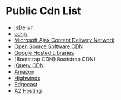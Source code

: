 Public Cdn List
=============

* [jsDelivr](http://www.jsdelivr.com/)
* [cdnjs](http://cdnjs.com/)
* [Microsoft Ajax Content Delivery Network](http://www.asp.net/ajaxlibrary/cdn.ashx)
* [Open Source Software CDN](http://osscdn.com/)
* [Google Hosted Libraries](https://developers.google.com/speed/libraries/devguide)
* [Bootstrap CDN](Bootstrap CDN)
* [jQuery CDN](http://code.jquery.com/)
* [Amazon](http://aws.amazon.com/cloudfront/)
* [Highwinds](http://www.highwinds.com/content-delivery-network/index.php)
* [Edgecast](http://www.edgecast.com/go/free-trial/)
* [A2 Hosting](http://www.a2hosting.com/cdn-hosting)
